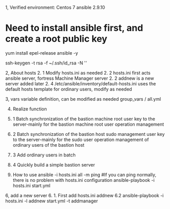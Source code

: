 1, Verified environment:
Centos 7
ansible 2.9.10

# Need to install ansible first, and create a root public key
yum install epel-release ansible -y

ssh-keygen -t rsa -f ~/.ssh/id_rsa -N ''

2, About hosts
2. 1 Modify hosts.ini as needed
2. 2 hosts.ini first acts ansible server, fortress Machine Manager server
2. 2 addnew is a new server added later
2. 4 /etc/ansible/inventory/default-hosts.ini uses the default hosts template for ordinary users, modify as needed

3, vars variable definition, can be modified as needed
group_vars / all.yml

4. Realize function
4. 1 Batch synchronization of the bastion machine root user key to the server-mainly for the bastion machine root user operation management
4. 2 Batch synchronization of the bastion host sudo management user key to the server-mainly for the sudo user operation management of ordinary users of the bastion host
4. 3 Add ordinary users in batch
4. 4 Quickly build a simple bastion server

5. How to use
ansible -i hosts.ini all -m ping #If you can ping normally, there is no problem with hosts.ini configuration
ansible-playbook -i hosts.ini start.yml

6, add a new server
6. 1. First add hosts.ini addnew
6.2 ansible-playbook -i hosts.ini -l addnew start.yml -t addmanager
